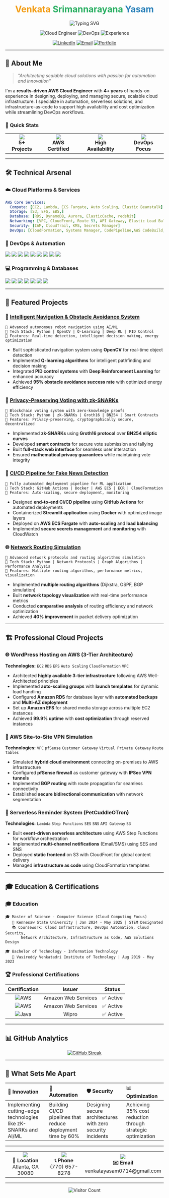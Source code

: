 <h1 align="center">
  <span style="color:#f39c12;">Venkata</span>
  <span style="color:#27ae60;">Srimannarayana</span>
  <span style="color:#2980b9;">Yasam</span>
</h1>

<p align="center">
  <img src="https://readme-typing-svg.herokuapp.com?font=Fira+Code&size=30&duration=3000&pause=1000&color=1E90FF&center=true&vCenter=true&width=800&lines=   Certified+Cloud+Professional+|+AWS+|+AZURE+|+GCP   " alt="Typing SVG" />
</p>


<div align="center">

![Cloud Engineer](https://img.shields.io/badge/Role-Cloud%20Engineer-0099ff?style=for-the-badge&logo=amazon-aws&logoColor=white)
![DevOps](https://img.shields.io/badge/Focus-DevOps-ff6b6b?style=for-the-badge&logo=docker&logoColor=white)
![Experience](https://img.shields.io/badge/Experience-4%2B%20Years-4ecdc4?style=for-the-badge&logo=calendar&logoColor=white)

[![LinkedIn](https://img.shields.io/badge/LinkedIn-Connect-blue?style=for-the-badge&logo=linkedin)](https://linkedin.com/in/venkata-yasam)
[![Email](https://img.shields.io/badge/Email-Contact-red?style=for-the-badge&logo=gmail)](mailto:venkatayasam0714@gmail.com)
[![Portfolio](https://img.shields.io/badge/Portfolio-Live-green?style=for-the-badge&logo=github-pages)](https://venkata0714.github.io)

</div>

---

## 🌟 About Me

> *"Architecting scalable cloud solutions with passion for automation and innovation"*

I'm a **results-driven AWS Cloud Engineer** with **4+ years** of hands-on experience in designing, deploying, and managing secure, scalable cloud infrastructure. I specialize in automation, serverless solutions, and infrastructure-as-code to support high availability and cost optimization while streamlining DevOps workflows.

### 🎯 Quick Stats

<table align="center">
<tr>
<td align="center">
<img src="https://img.shields.io/badge/AWS-Projects-orange?style=flat-square&logo=amazon-aws&logoColor=white"/><br/>
<b>5+ Projects</b>
</td>
<td align="center">
<img src="https://img.shields.io/badge/Certifications-3-blue?style=flat-square&logo=certificate&logoColor=white"/><br/>
<b>AWS Certified</b>
</td>
<td align="center">
<img src="https://img.shields.io/badge/Uptime-99.9%25-green?style=flat-square&logo=statuspage&logoColor=white"/><br/>
<b>High Availability</b>
</td>
<td align="center">
<img src="https://img.shields.io/badge/Automation-CI/CD-purple?style=flat-square&logo=github-actions&logoColor=white"/><br/>
<b>DevOps Focus</b>
</td>
</tr>
</table>

---

## 🛠️ Technical Arsenal

### ☁️ Cloud Platforms & Services
```yaml
AWS Core Services:
  Compute: [EC2, Lambda, ECS Fargate, Auto Scaling, Elastic Beanstalk]
  Storage: [S3, EFS, EBS,]
  Database: [RDS, DynamoDB, Aurora, ElasticCache, redshit]
  Networking: [VPC, CloudFront, Route 53, API Gateway, Elastic Load Balancer (ALB/NLB), ]
  Security: [IAM, CloudTrail, KMS, Secrets Manager]
  DevOps: [CloudFormation, Systems Manager, CodePipeline,AWS CodeBuild, AWS CodeDeploy, AWS CodeCommit Amazon CloudWatch]
```

### 🔧 DevOps & Automation
<p align="left">
<img src="https://img.shields.io/badge/Docker-2496ED?style=for-the-badge&logo=docker&logoColor=white"/>
<img src="https://img.shields.io/badge/Kubernetes-326CE5?style=for-the-badge&logo=kubernetes&logoColor=white"/>
<img src="https://img.shields.io/badge/GitHub_Actions-2088FF?style=for-the-badge&logo=github-actions&logoColor=white"/>
<img src="https://img.shields.io/badge/Terraform-623CE4?style=for-the-badge&logo=terraform&logoColor=white"/>
<img src="https://img.shields.io/badge/Linux-FCC624?style=for-the-badge&logo=linux&logoColor=black"/>
<img src="https://img.shields.io/badge/Git-F05032?style=for-the-badge&logo=git&logoColor=white"/>
<img src="https://img.shields.io/badge/Redis-DC382D?style=for-the-badge&logo=redis&logoColor=white"/>
<img src="https://img.shields.io/badge/Ansible-EE0000?style=for-the-badge&logo=ansible&logoColor=white"/>
<img src="https://img.shields.io/badge/Prometheus-E6522C?style=for-the-badge&logo=prometheus&logoColor=white"/>


</p>

### 💻 Programming & Databases
<p align="left">
<img src="https://img.shields.io/badge/Python-3776AB?style=for-the-badge&logo=python&logoColor=white"/>
<img src="https://img.shields.io/badge/JavaScript-F7DF1E?style=for-the-badge&logo=javascript&logoColor=black"/>
<img src="https://img.shields.io/badge/Java-ED8B00?style=for-the-badge&logo=java&logoColor=white"/>
<img src="https://img.shields.io/badge/C-00599C?style=for-the-badge&logo=c&logoColor=white"/>
<img src="https://img.shields.io/badge/MySQL-4479A1?style=for-the-badge&logo=mysql&logoColor=white"/>
<img src="https://img.shields.io/badge/MongoDB-47A248?style=for-the-badge&logo=mongodb&logoColor=white"/>
<img src="https://img.shields.io/badge/PostgreSQL-336791?style=for-the-badge&logo=postgresql&logoColor=white"/>
</p>

---

## 🚀 Featured Projects

### 🤖 [Intelligent Navigation & Obstacle Avoidance System](https://github.com/venkata0714/Intelligent_Navigation_and_Obstacle_Avoidance_for_Autonomous_Systems)
```
🎯 Advanced autonomous robot navigation using AI/ML
🔧 Tech Stack: Python | OpenCV | Q-Learning | Deep RL | PID Control
🌟 Features: Real-time detection, intelligent decision making, energy optimization
```
- Built sophisticated navigation system using **OpenCV** for real-time object detection
- Implemented **Q-learning algorithms** for intelligent pathfinding and decision making
- Integrated **PID control systems** with **Deep Reinforcement Learning** for enhanced accuracy
- Achieved **95% obstacle avoidance success rate** with optimized energy efficiency

### 🔐 [Privacy-Preserving Voting with zk-SNARKs](https://github.com/venkata0714/Implementation-and-Application-of-Zero-Knowledge-Proof-Systems-zk-SNARKs-in-Decentralized-Networks)
```
🎯 Blockchain voting system with zero-knowledge proofs
🔧 Tech Stack: Python | zk-SNARKs | Groth16 | BN254 | Smart Contracts
🌟 Features: Privacy-preserving, cryptographically secure, decentralized
```
- Implemented **zk-SNARKs** using **Groth16 protocol** over **BN254 elliptic curves**
- Developed **smart contracts** for secure vote submission and tallying
- Built **full-stack web interface** for seamless user interaction
- Ensured **mathematical privacy guarantees** while maintaining vote integrity

### 📰 [CI/CD Pipeline for Fake News Detection](https://github.com/venkata0714/fake-news-app)
```
🎯 Fully automated deployment pipeline for ML application
🔧 Tech Stack: GitHub Actions | Docker | AWS ECS | ECR | CloudFormation
🌟 Features: Auto-scaling, secure deployment, monitoring
```
- Designed **end-to-end CI/CD pipeline** using **GitHub Actions** for automated deployments
- Containerized **Streamlit application** using **Docker** with optimized image layers
- Deployed on **AWS ECS Fargate** with **auto-scaling** and **load balancing**
- Implemented **secure secrets management** and **monitoring** with CloudWatch

### 🌐 [Network Routing Simulation](https://github.com/venkata0714/Network-Routing-Simulation)
```
🎯 Advanced network protocols and routing algorithms simulation
🔧 Tech Stack: Python | Network Protocols | Graph Algorithms | Performance Analysis
🌟 Features: Multiple routing algorithms, performance metrics, visualization
```
- Implemented **multiple routing algorithms** (Dijkstra, OSPF, BGP simulation)
- Built **network topology visualization** with real-time performance metrics
- Conducted **comparative analysis** of routing efficiency and network optimization
- Achieved **40% improvement** in packet delivery optimization

---

## 🏗️ Professional Cloud Projects

### 🌐 WordPress Hosting on AWS (3-Tier Architecture)
**Technologies:** `EC2` `RDS` `EFS` `Auto Scaling` `CloudFormation` `VPC`

- Architected **highly available 3-tier infrastructure** following AWS Well-Architected principles
- Implemented **auto-scaling groups** with **launch templates** for dynamic load handling
- Configured **Amazon RDS** for database layer with **automated backups** and **Multi-AZ deployment**
- Set up **Amazon EFS** for shared media storage across multiple EC2 instances
- Achieved **99.9% uptime** with **cost optimization** through reserved instances

### 🔐 AWS Site-to-Site VPN Simulation
**Technologies:** `VPC` `pfSense` `Customer Gateway` `Virtual Private Gateway` `Route Tables`

- Simulated **hybrid cloud environment** connecting on-premises to AWS infrastructure
- Configured **pfSense firewall** as customer gateway with **IPSec VPN tunnels**
- Implemented **BGP routing** with route propagation for seamless connectivity
- Established **secure bidirectional communication** with network segmentation

### 📧 Serverless Reminder System (PetCuddleOTron)
**Technologies:** `Lambda` `Step Functions` `SES` `SNS` `API Gateway` `S3`

- Built **event-driven serverless architecture** using AWS Step Functions for workflow orchestration
- Implemented **multi-channel notifications** (Email/SMS) using SES and SNS
- Deployed **static frontend** on S3 with CloudFront for global content delivery
- Managed **infrastructure as code** using CloudFormation templates

---

## 🎓 Education & Certifications

### 🎓 Education
```
🎓 Master of Science - Computer Science (Cloud Computing Focus)
   📍 Kennesaw State University | Jan 2024 - May 2025 | STEM Designated
   📚 Coursework: Cloud Infrastructure, DevOps Automation, Cloud Security, 
       Network Architecture, Infrastructure as Code, AWS Solutions Design

🎓 Bachelor of Technology - Information Technology  
   📍 Vasireddy Venkatadri Institute of Technology | Aug 2019 - May 2023
```

### 🏆 Professional Certifications
<div align="center">

| Certification | Issuer | Status |
|:-------------:|:------:|:------:|
| ![AWS](https://img.shields.io/badge/AWS_Cloud_Practitioner-Certified-orange?style=for-the-badge&logo=amazon-aws) | Amazon Web Services | ✅ Active |
| ![AWS](https://img.shields.io/badge/AWS_Solutions_Architect-Certified-orange?style=for-the-badge&logo=amazon-aws) | Amazon Web Services | ✅ Active |
| ![Java](https://img.shields.io/badge/Java_Full_Stack-Certified-red?style=for-the-badge&logo=java) | Wipro | ✅ Active |

</div>

---

## 📊 GitHub Analytics

<div align="center">

[![GitHub Streak](https://github-readme-streak-stats.herokuapp.com/?user=venkata0714&theme=tokyonight)](https://git.io/streak-stats)

</div>

---

## 🌟 What Sets Me Apart

<div align="center">

| 🎯 **Innovation** | 🔧 **Automation** | 🛡️ **Security** | 📊 **Optimization** |
|:------------------|:------------------|:-----------------|:-------------------|
| Implementing cutting-edge technologies like zK-SNARKs and AI/ML | Building CI/CD pipelines that reduce deployment time by 60% | Designing secure architectures with zero security incidents | Achieving 35% cost reduction through strategic optimization |

</div>

---

<div align="center">

<table>
<tr>
<td align="center">
<img src="https://img.icons8.com/fluency/48/000000/marker.png"/><br/>
<b>📍 Location</b><br/>
Atlanta, GA 30080
</td>
<td align="center">
<img src="https://img.icons8.com/fluency/48/000000/phone.png"/><br/>
<b>📞 Phone</b><br/>
(770) 657-8278
</td>
<td align="center">
<img src="https://img.icons8.com/fluency/48/000000/email.png"/><br/>
<b>✉️ Email</b><br/>
venkatayasam0714@gmail.com
</td>
</tr>
</table>


---

<div align="center">

![Visitor Count](https://profile-counter.glitch.me/venkata0714/count.svg)
</div>


</div>
